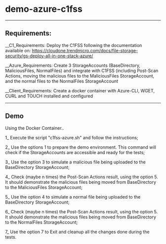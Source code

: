 # demo-azure-c1fss
 
-------------
Requirements:
-------------
__C1_Requirements: Deploy the C1FSS following the documentation available on: https://cloudone.trendmicro.com/docs/file-storage-security/gs-deploy-all-in-one-stack-azure/

__Azure_Requirements: Create 3 StorageAccounts (BaseDirectory, MaliciousFiles, NormalFiles) and integrate with C1FSS (including Post-Scan Actions, moving the malicious files to the MaliciousFiles StorageAccount, and the normal files to the NormalFiles StorageAccount

__Client_Requirements: Create a docker container with Azure-CLI, WGET, CURL and TOUCH installed and configured

------------
Demo
------------
Using the Docker Container..

1_ Execute the script "c1fss-azure.sh" and follow the instructions;

2_ Use the options 1 to prepare the demo environment. This command will check if the StorageAccounts are accessible and ready for the tests;

3_ Use the option 3 to simulate a malicious file being uploaded to the BaseDirectory StorageAccount;

4_ Check (maybe n times) the Post-Scan Actions result, using the option 5. It should demonstrate the malicious files being moved from BaseDirectory to the MaliciousFiles StorageAccount;

5_ Use the option 4 to simulate a normal file being uploaded to the BaseDirectory StorageAccount;

6_ Check (maybe n times) the Post-Scan Actions result, using the option 5. It should demonstrate the malicious files being moved from BaseDirectory to the NormalFiles StorageAccount;

7_ Use the option 7 to Exit and cleanup all the changes done during the tests.

